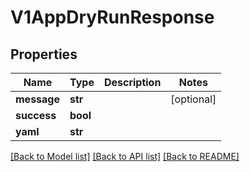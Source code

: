 # V1AppDryRunResponse

## Properties
Name | Type | Description | Notes
------------ | ------------- | ------------- | -------------
**message** | **str** |  | [optional] 
**success** | **bool** |  | 
**yaml** | **str** |  | 

[[Back to Model list]](../vela-client/README.md#documentation-for-models) [[Back to API list]](../vela-client/README.md#documentation-for-api-endpoints) [[Back to README]](../vela-client/README.md)

